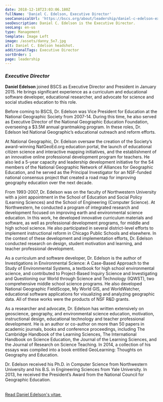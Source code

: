 ```yaml
---
date: 2018-12-18T23:03:06.180Z
fullName: 'Daniel C. Edelson, Executive Director'
seoCanonicalUrl: 'https://bscs.org/about/leadership/daniel-c-edelson-executive-director'
seoDescription: Daniel C. Edelson is the Executive Director.
seoLang: en-us
type: Management
template: Image Left
image: /assets/danny_5x7.jpg
alt: Daniel C. Edelson headshot.
additionalTags: Executive Director
sortOrder: 1
page: leadership
---
```


### *Executive Director*

**Daniel Edelson** joined BSCS as Executive Director and President in January 2015. He brings significant experience as a curriculum and educational software developer, educational researcher, and advocate for science and social studies education to this role.

Before coming to BSCS, Dr. Edelson was Vice President for Education at the National Geographic Society from 2007-14.  During this time, he also served as Executive Director of the National Geographic Education Foundation, overseeing a $3.5M annual grantmaking program. In these roles, Dr. Edelson led National Geographic’s educational outreach and reform efforts.

At National Geographic, Dr. Edelson oversaw the creation of the Society’s award-winning NatGeoEd.org education portal, the launch of educational citizen science and interactive mapping initiatives, and the establishment of an innovative online professional development program for teachers. He also led a 5-year capacity and leadership development initiative for the 54 members of the National Geographic Network of Alliances for Geographic Education, and he served as the Principal Investigator for an NSF-funded national consensus project that created a road map for improving geography education over the next decade.

From 1993-2007, Dr. Edelson was on the faculty of Northwestern University with a joint appointment in the School of Education and Social Policy (Learning Sciences) and the School of Engineering (Computer Science). At Northwestern, he conducted a program of integrated research and development focused on improving earth and environmental science education. In this work, he developed innovative curriculum materials and software, as well as professional development programs, for middle and high school science. He also participated in several district-level efforts to implement instructional reform in Chicago Public Schools and elsewhere. In the context of these development and implementation efforts, Dr. Edelson conducted research on design, student motivation and learning, and teacher professional development.

As a curriculum and software developer, Dr. Edelson is the author of Investigations in Environmental Science: A Case-Based Approach to the Study of Environmental Systems, a textbook for high school environmental science, and contributed to Project-Based Inquiry Science and Investigating and Questioning our World through Science and Technology (IQWST), two comprehensive middle school science programs. He also developed National Geographic FieldScope, My World GIS, and WorldWatcher, educational software applications for visualizing and analyzing geographic data. All of these works were the products of NSF R&D grants.

As a researcher and advocate, Dr. Edelson has written extensively on geoscience, geography, and environmental science education, motivation, instructional design, educational technology and teacher professional development. He is an author or co-author on more than 50 papers in academic journals, books and conference proceedings, including The Cambridge Handbook of the Learning Sciences, The International Handbook on Science Education, the Journal of the Learning Sciences, and the Journal of Research on Science Teaching. In 2014, a collection of his essays was compiled into a book entitled GeoLearning: Thoughts on Geography and Education.

<p style="margin-bottom: 2rem;">Dr. Edelson received his Ph.D. in Computer Science from Northwestern University and his B.S. in Engineering Sciences from Yale University. In 2013, he received the President’s Award from the National Council for Geographic Education.</p>

<a class="btn btn-outline-secondary" href="https://media.bscs.org/bscsmw/leadership/daniel_edelson_vitae.pdf" target="_blank" rel="noopener noreferrer">Read Daniel Edelson's vitae&nbsp;<sup><i style="font-size: .65rem" class="fas fa-external-link-alt"></i></sup></a>
